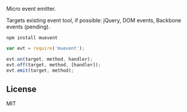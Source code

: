 Micro event emitter.

Targets existing event tool, if possible: jQuery, DOM events, Backbone events (pending).


```
npm install muevent
```

```js
var evt = require('muevent');

evt.on(target, method, handler);
evt.off(target, method, [handler]);
evt.emit(target, method);
```


## License

MIT
